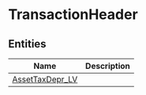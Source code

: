 
# TransactionHeader


## Entities

|Name|Description|
|---|---|
|[AssetTaxDepr_LV](AssetTaxDepr_LV.cdm.json)||
